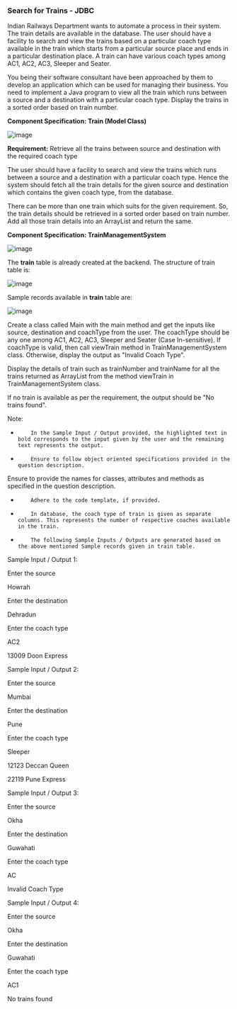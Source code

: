 ### Search for Trains - JDBC


Indian Railways Department wants to automate a process in their system. The train details are available in the database. The user should have a facility to search and view the trains based on a particular coach type available in the train which starts from a particular source place and ends in a particular destination place. A train can have various coach types among AC1, AC2, AC3, Sleeper and Seater.

You being their software consultant have been approached by them to develop an application which can be used for managing their business. You need to implement a Java program to view all the train which runs between a source and a destination with a particular coach type. Display the trains in a sorted order based on train number.

**Component Specification: Train (Model Class)**

![image](https://github.com/abhisheks008/Cognizant-Java-FSE-Hands-ons-2023/assets/68724349/a29b8b70-5420-471f-9d1c-11fd73729db2)

**Requirement:** Retrieve all the trains between source and destination with the required coach type

The user should have a facility to search and view the trains which runs between a source and a destination with a particular coach type. Hence the system should fetch all the train details for the given source and destination which contains the given coach type, from the database.

There can be more than one train which suits for the given requirement. So, the train details should be retrieved in a sorted order based on train number. Add all those train details into an ArrayList and return the same.

**Component Specification: TrainManagementSystem**

![image](https://github.com/abhisheks008/Cognizant-Java-FSE-Hands-ons-2023/assets/68724349/17cf9164-2f87-457a-8c20-729361562fb3)

The **train** table is already created at the backend. The structure of train table is:

![image](https://github.com/abhisheks008/Cognizant-Java-FSE-Hands-ons-2023/assets/68724349/02967fbd-1649-4d0a-9916-f3e9d27eb0dc)

 Sample records available in **train** table are:

 ![image](https://github.com/abhisheks008/Cognizant-Java-FSE-Hands-ons-2023/assets/68724349/5d191e12-340d-4feb-8dda-65c790807814)

 Create a class called Main with the main method and get the inputs like source, destination and coachType from the user. The coachType should be any one among AC1, AC2, AC3, Sleeper and Seater (Case In-sensitive). If coachType is valid, then call viewTrain method in TrainManagementSystem class. Otherwise, display the output as "Invalid Coach Type".

Display the details of train such as trainNumber and trainName for all the trains returned as ArrayList<Train> from the method viewTrain in TrainManagementSystem class.

If no train is available as per the requirement, the output should be "No trains found".

Note:

-         In the Sample Input / Output provided, the highlighted text in bold corresponds to the input given by the user and the remaining text represents the output.

-         Ensure to follow object oriented specifications provided in the question description.
Ensure to provide the names for classes, attributes and methods as specified in the question description.

-         Adhere to the code template, if provided. 

-         In database, the coach type of train is given as separate columns. This represents the number of respective coaches available in the train.

-         The following Sample Inputs / Outputs are generated based on the above mentioned Sample records given in train table.

 

Sample Input / Output 1:

Enter the source

Howrah

Enter the destination

Dehradun

Enter the coach type

AC2

13009  Doon Express

 

Sample Input / Output 2:

Enter the source

Mumbai

Enter the destination

Pune

Enter the coach type

Sleeper

12123  Deccan Queen

22119  Pune Express

 

Sample Input / Output 3:

Enter the source

Okha

Enter the destination

Guwahati

Enter the coach type

AC

Invalid Coach Type

 

Sample Input / Output 4:

Enter the source

Okha

Enter the destination

Guwahati

Enter the coach type

AC1

No trains found





